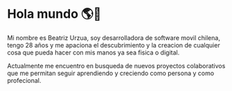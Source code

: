# Hola mundo 🌎🍂
Mi nombre es Beatriz Urzua, soy desarrolladora de software movil chilena, tengo 28 años y me apaciona el descubrimiento 
y la creacion de cualquier cosa que pueda hacer con mis manos ya sea fisica o digital.

Actualmente me encuentro en busqueda de nuevos proyectos colaborativos que me permitan seguir aprendiendo y creciendo 
como persona y como profecional.

